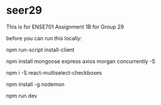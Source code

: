 # seer29
This is for ENSE701 Assignment 1B for Group 29

before you can run this locally:

npm run-script install-client

npm install mongoose express axios morgan concurrently -S

npm i -S react-multiselect-checkboxes

npm install -g nodemon

npm run dev

